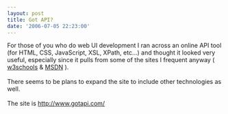 ```yaml
---
layout: post
title: Got API?
date: '2006-07-05 22:23:00'
---
```


For those of you who do web UI development I ran across an online API tool (for HTML, CSS, JavaScript, XSL, XPath, etc…) and thought it looked very useful, especially since it pulls from some of the sites I frequent anyway ( <a href="http://www.w3schools.com/">w3schools</a> & <a href="http://msdn.microsoft.com/library/default.asp?url=/workshop/author/html/reference/elements.asp">MSDN</a> ).<br><br>There seems to be plans to expand the site to include other technologies as well.<br><br>The site is <a href="http://www.gotapi.com/">http://www.gotapi.com/</a>